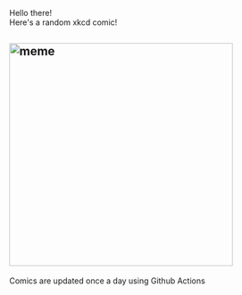 Hello there! <br>Here's a random xkcd comic!<br>
## <img src="https://imgs.xkcd.com/comics/keyboard_mash.png" alt="meme" width="400"/><br>
Comics are updated once a day using Github Actions